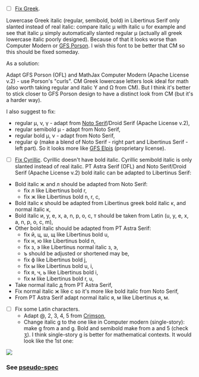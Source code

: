 * [ ] [Fix Greek](https://github.com/khaledhosny/libertinus/issues/132).

Lowercase Greek italic (regular, semibold, bold) in Libertinus Serif only slanted instead of real italic: compare italic μ with italic u for example and see that italic μ simply automatically slanted regular μ (actually all greek lowercase italic poorly designed). Because of that it looks worse than Computer Modern or [GFS Porson](https://fontlibrary.org/en/font/gfs-porson). I wish this font to be better that CM so this should be fixed someday.

As a solution:

Adapt GFS Porson (OFL) and MathJax Computer Modern (Apache License v.2) - use Porson's "curls". CM Greek lowercase letters look ideal for math (also worth taking regular and italic Υ and Ω from CM). But I think it's better to stick closer to GFS Porson design to have a distinct look from CM (but it's a harder way).

I also suggest to fix: 
* regular μ, ν, γ - adapt from [Noto Serif](https://fonts.google.com/specimen/Noto+Serif)/Droid Serif (Apache License v.2),
* regular semibold μ - adapt from Noto Serif,
* regular bold μ, ν - adapt from Noto Serif,
* regular ψ (make a blend of Noto Serif - right part and Libertinus Serif - left part). So it looks more like [GFS Elpis](https://fontlibrary.org/en/font/gfs-elpis) (proprietary license).

* [ ] [Fix Cyrillic](https://github.com/khaledhosny/libertinus/issues/74). Cyrillic doesn't have bold italic. Cyrillic semibold italic is only slanted instead of real italic. PT Astra Serif (OFL) and Noto Serif/Droid Serif (Apache License v.2) bold italic can be adapted to Libertinus Serif:

* Bold italic ж and л should be adapted from Noto Serif:
    * fix л like Libertinus bold r,
    * fix ж like Libertinus bold n, r, c,
* Bold italic к should be adapted from Libertinus greek bold italic κ, and normal italic к,
* Bold italic и, у, е, х, a, n, p, o, с, т should be taken from Latin (u, y, e, x, a, n, p, o, c, m),
* Other bold italic should be adapted from PT Astra Serif:
    * fix й, ц, ш, щ like Libertinus bold u,
    * fix н, ю like Libertinus bold n,
    * fix з, э like Libertinus normal italic з, э,
    * ъ should be adjusted or shortened may be,
    * fix ф like Libertinus bold j,
    * fix ы like Libertinus bold u, i,
    * fix я, ч, ь like Libertinus bold i,
    * fix м like Libertinus bold r, u,
* Take normal italic д from PT Astra Serif,
* Fix normal italic ж like c so it's more like bold italic from Noto Serif,
* From PT Astra Serif adapt normal italic я, м like Libertinus я, м.

* [ ] Fix some Latin characters.
    * Adapt @, 2, 3, 4, 5 from [Crimson](https://fontlibrary.org/en/font/crimson),
    * Change italic g to the one like in Computer modern (single-story): make g from a and ɡ. Bold and semibold make from a and 5 (check ʒ). I think single-story g is better for mathematical contexts. It would look like the 1st one:
    
![](https://user-images.githubusercontent.com/19735117/36479036-c6d0e8cc-1739-11e8-9e19-9ee610484c78.jpg)


### See [pseudo-spec](libertinus_serif_spec.docx)
